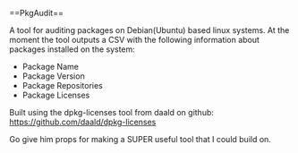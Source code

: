==PkgAudit==

A tool for auditing packages on Debian(Ubuntu) based linux systems. At the 
moment the tool outputs a CSV with the following information about packages
installed on the system: 
    
* Package Name
* Package Version
* Package Repositories
* Package Licenses
    

Built using the dpkg-licenses tool from daald on github: 
    https://github.com/daald/dpkg-licenses
    
Go give him props for making a SUPER useful tool that I could build on. 